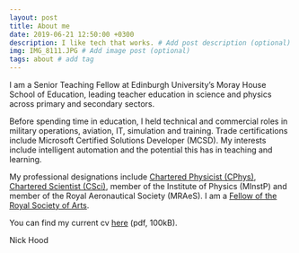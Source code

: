 ```yaml
---
layout: post
title: About me
date: 2019-06-21 12:50:00 +0300
description: I like tech that works. # Add post description (optional)
img: IMG_8111.JPG # Add image post (optional)
tags: about # add tag
---
```


I am a Senior Teaching Fellow at Edinburgh University’s Moray House School of Education, leading teacher education in science and physics across primary and secondary sectors.

Before spending time in education, I held technical and commercial roles in military operations, aviation, IT, simulation and training. Trade certifications include Microsoft Certified Solutions Developer (MCSD). My interests include intelligent automation and the potential this has in teaching and learning.

My professional designations include [Chartered Physicist (CPhys)](https://membership.iop.org/chartered-physicist-cphys), [Chartered Scientist (CSci)](https://sciencecouncil.org/scientists-science-technicians/which-professional-award-is-right-for-me/csci/), member of the Institute of Physics (MInstP) and member of the Royal Aeronautical Society (MRAeS). I am a [Fellow of the Royal Society of Arts](https://www.thersa.org/fellowship).

You can find my current cv [here](http://cullaloe.com/cv.pdf) (pdf, 100kB).


Nick Hood